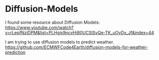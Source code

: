 # Diffusion-Models

I found some resource about Diffusion Models:
https://www.youtube.com/watch?v=rLepfNziDPM&list=PLHgjs9ncvHi80UCSlSvQe-TK_uOyDv_Jf&index=44

I am trying to use diffusion models to predict weather. 
https://github.com/ECMWFCode4Earth/diffusion-models-for-weather-prediction
